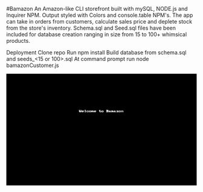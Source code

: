 
#Bamazon
An Amazon-like CLI storefront built with mySQL, NODE.js and Inquirer NPM. Output styled with Colors and console.table NPM's. The app can take in orders from customers, calculate sales price and deplete stock from the store's inventory. Schema.sql and Seed.sql files have been included for database creation ranging in size from 15 to 100+ whimsical products.

Deployment
Clone repo
Run npm install
Build database from schema.sql and seeds_<15 or 100>.sql
At command prompt run node bamazonCustomer.js

![image](https://github.com/jasonmuldoon/Bamazon/blob/master/images/bama.gif)
